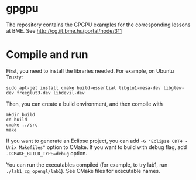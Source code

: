 gpgpu
=====

The repository contains the GPGPU examples for the corresponding lessons at BME.
See http://cg.iit.bme.hu/portal/node/311

# Compile and run

First, you need to install the libraries needed. For example, on Ubuntu Trusty:

```
sudo apt-get install cmake build-essential libglu1-mesa-dev libglew-dev freeglut3-dev libdevil-dev
```

Then, you can create a build environment, and then compile with

```
mkdir build
cd build
cmake ../src
make
```

If you want to generate an Eclipse project, you can add `-G "Eclipse CDT4 - Unix Makefiles"`
option to CMake. If you want to build with debug flag, add `-DCMAKE_BUILD_TYPE=debug` option.

You can run the executables compiled (for example, to try lab1, run `./lab1_cg_opengl/lab1`).
See CMake files for executable names.
